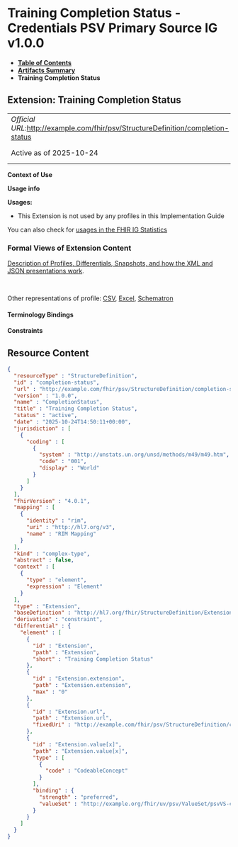 # Training Completion Status - Credentials PSV Primary Source IG v1.0.0

* [**Table of Contents**](toc.md)
* [**Artifacts Summary**](artifacts.md)
* **Training Completion Status**

## Extension: Training Completion Status 

| | |
| :--- | :--- |
| *Official URL*:http://example.com/fhir/psv/StructureDefinition/completion-status | *Version*:1.0.0 |
| Active as of 2025-10-24 | *Computable Name*:CompletionStatus |

**Context of Use**

**Usage info**

**Usages:**

* This Extension is not used by any profiles in this Implementation Guide

You can also check for [usages in the FHIR IG Statistics](https://packages2.fhir.org/xig/credentials-psv-primarysource|current/StructureDefinition/completion-status)

### Formal Views of Extension Content

 [Description of Profiles, Differentials, Snapshots, and how the XML and JSON presentations work](http://build.fhir.org/ig/FHIR/ig-guidance/readingIgs.html#structure-definitions). 

 

Other representations of profile: [CSV](StructureDefinition-completion-status.csv), [Excel](StructureDefinition-completion-status.xlsx), [Schematron](StructureDefinition-completion-status.sch) 

#### Terminology Bindings

#### Constraints



## Resource Content

```json
{
  "resourceType" : "StructureDefinition",
  "id" : "completion-status",
  "url" : "http://example.com/fhir/psv/StructureDefinition/completion-status",
  "version" : "1.0.0",
  "name" : "CompletionStatus",
  "title" : "Training Completion Status",
  "status" : "active",
  "date" : "2025-10-24T14:50:11+00:00",
  "jurisdiction" : [
    {
      "coding" : [
        {
          "system" : "http://unstats.un.org/unsd/methods/m49/m49.htm",
          "code" : "001",
          "display" : "World"
        }
      ]
    }
  ],
  "fhirVersion" : "4.0.1",
  "mapping" : [
    {
      "identity" : "rim",
      "uri" : "http://hl7.org/v3",
      "name" : "RIM Mapping"
    }
  ],
  "kind" : "complex-type",
  "abstract" : false,
  "context" : [
    {
      "type" : "element",
      "expression" : "Element"
    }
  ],
  "type" : "Extension",
  "baseDefinition" : "http://hl7.org/fhir/StructureDefinition/Extension",
  "derivation" : "constraint",
  "differential" : {
    "element" : [
      {
        "id" : "Extension",
        "path" : "Extension",
        "short" : "Training Completion Status"
      },
      {
        "id" : "Extension.extension",
        "path" : "Extension.extension",
        "max" : "0"
      },
      {
        "id" : "Extension.url",
        "path" : "Extension.url",
        "fixedUri" : "http://example.com/fhir/psv/StructureDefinition/completion-status"
      },
      {
        "id" : "Extension.value[x]",
        "path" : "Extension.value[x]",
        "type" : [
          {
            "code" : "CodeableConcept"
          }
        ],
        "binding" : {
          "strength" : "preferred",
          "valueSet" : "http://example.org/fhir/uv/psv/ValueSet/psvVS-completion-status"
        }
      }
    ]
  }
}

```
